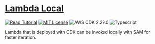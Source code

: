 # [Lambda Local](https://apoorv.blog/run-lambda-locally-cdk-sam/)

[![Read Tutorial](https://badgen.now.sh/badge/Read/Tutorial/purple)](https://apoorv.blog/run-lambda-locally-cdk-sam/)
[![MIT License](https://badgen.now.sh/badge/License/MIT/blue)](https://github.com/apoorvmote/cdk-examples/blob/master/License.md)
![AWS CDK 2.29.0](https://badgen.net/badge/aws-cdk/2.29.0/yellow)
![Typescript](https://badgen.net/badge/icon/typescript?icon=typescript&label)

Lambda that is deployed with CDK can be invoked locally with SAM for faster iteration.